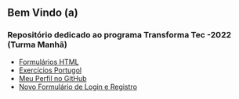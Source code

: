 ## Bem Vindo (a)
### Repositório dedicado ao programa Transforma Tec -2022 (Turma Manhã)

* [Formulários HTML ](https://github.com/EsabelaLellis/Meu-Projeto/tree/master)
* [Exercícios Portugol](https://github.com/EsabelaLellis/Meu-Projeto/tree/main)
* [Meu Perfil no GitHub](https://github.com/EsabelaLellis)
* [Novo Formulário de Login e Registro](https://github.com/EsabelaLellis/Transforma-Tec/blob/master/Form_cadastro_registro.html)
